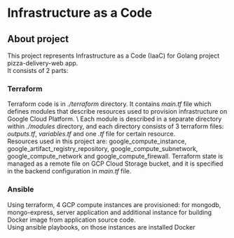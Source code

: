 # Infrastructure as a Code

## About project
This project represents Infrastructure as a Code (IaaC) for Golang project pizza-delivery-web app. \
It consists of 2 parts:

### Terraform
Terraform code is in <i>./terraform</i> directory. It contains <i>main.tf</i> file which defines modules that describe resources used to provision infrastructure on Google Cloud Platform. \ 
Each module is described in a separate directory within <i>./modules</i> directory, and each directory consists of 3 terraform files: <i>outputs.tf</i>, <i>variables.tf</i> and one <i>.tf</i> file for certain resource. \
Resources used in this project are: google_compute_instance, google_artifact_registry_repository, google_compute_subnetwork, google_compute_network and google_compute_firewall.
Terraform state is managed as a remote file on GCP Cloud Storage bucket, and it is specified in the backend configuration in <i>main.tf</i> file.

### Ansible
Using terraform, 4 GCP compute instances are provisioned: for mongodb, mongo-express, server application and additional instance for building Docker image from application source code. \
Using ansible playbooks, on those instances are installed Docker